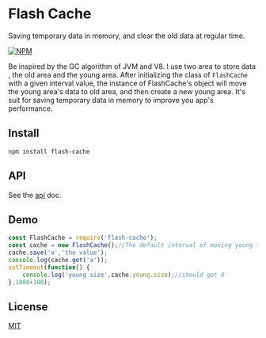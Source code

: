# Flash Cache
Saving temporary data in memory, and clear the old data at regular time.

[![NPM](https://nodei.co/npm/flash-cache.png?downloads=true)](https://nodei.co/npm/flash-cache/)  

Be inspired by the GC algorithm of JVM and V8. I use two area to store data , the old area and the young area. After initializing the class of `FlashCache` with a given interval value, the instance of FlashCache's  object will move the young area's data to old area, and then create a new young area. It's  suit for saving temporary data in memory to improve you app's performance.

## Install

```npm install flash-cache```

## API
See the [api](doc/api.md) doc.

## Demo

```javascript
const FlashCache = require('flash-cache');
const cache = new FlashCache();//The default interval of moving young to old is 1000ms.
cache.save('a','the value');
console.log(cache.get('a'));
setTimeout(function() {
    console.log('young size',cache.young.size);//should get 0
},1000+100);
```

## License

[MIT](LICENSE)

  
